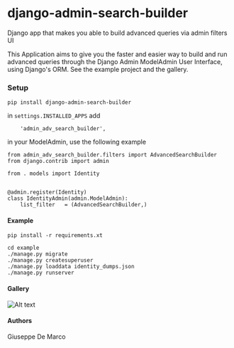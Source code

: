 # django-admin-search-builder
Django app that makes you able to build advanced queries via admin filters UI

This Application aims to give you the faster and easier way to build and run advanced queries through the Django Admin ModelAdmin User Interface, using Django's ORM. See the example project and the gallery.

### Setup

````
pip install django-admin-search-builder
````

in `settings.INSTALLED_APPS` add
````
    'admin_adv_search_builder',
````

in your ModelAdmin, use the following example
````
from admin_adv_search_builder.filters import AdvancedSearchBuilder
from django.contrib import admin

from . models import Identity


@admin.register(Identity)
class IdentityAdmin(admin.ModelAdmin):
    list_filter   = (AdvancedSearchBuilder,)
````

#### Example

````
pip install -r requirements.xt

cd example
./manage.py migrate
./manage.py createsuperuser
./manage.py loaddata identity_dumps.json
./manage.py runserver
````

#### Gallery
![Alt text](images/1.png)


#### Authors

Giuseppe De Marco

